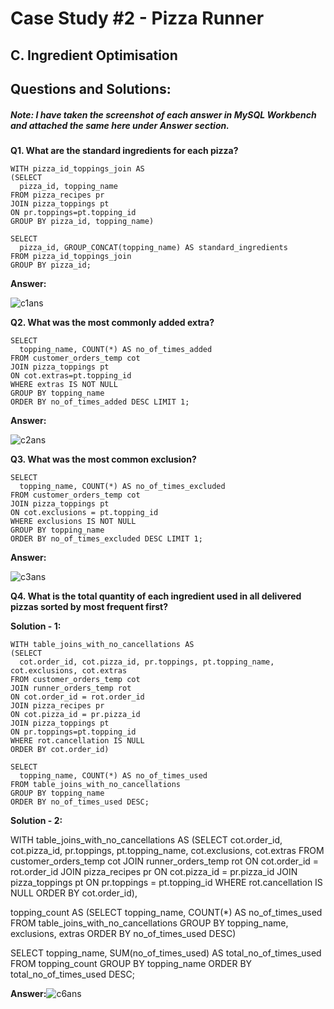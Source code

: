 # Case Study #2 - Pizza Runner

## C. Ingredient Optimisation

## Questions and Solutions:

##### Note: I have taken the screenshot of each answer in MySQL Workbench and attached the same here under Answer section.

**Q1. What are the standard ingredients for each pizza?**

```
WITH pizza_id_toppings_join AS
(SELECT 
  pizza_id, topping_name 
FROM pizza_recipes pr 
JOIN pizza_toppings pt 
ON pr.toppings=pt.topping_id 
GROUP BY pizza_id, topping_name)

SELECT 
  pizza_id, GROUP_CONCAT(topping_name) AS standard_ingredients 
FROM pizza_id_toppings_join 
GROUP BY pizza_id;

```

**Answer:**


![c1ans](https://github.com/rakeshbangla41/8_Week_SQL_Challenge/assets/132288134/a5f5d67a-7fd1-404c-9d11-24b2f07d7c73)


**Q2. What was the most commonly added extra?**

```
SELECT
  topping_name, COUNT(*) AS no_of_times_added
FROM customer_orders_temp cot
JOIN pizza_toppings pt
ON cot.extras=pt.topping_id 
WHERE extras IS NOT NULL
GROUP BY topping_name
ORDER BY no_of_times_added DESC LIMIT 1;

```

**Answer:**


![c2ans](https://github.com/rakeshbangla41/8_Week_SQL_Challenge/assets/132288134/a306d19e-a30b-4a55-a638-1f96e310534f)


**Q3. What was the most common exclusion?**

```
SELECT
  topping_name, COUNT(*) AS no_of_times_excluded
FROM customer_orders_temp cot
JOIN pizza_toppings pt
ON cot.exclusions = pt.topping_id 
WHERE exclusions IS NOT NULL
GROUP BY topping_name
ORDER BY no_of_times_excluded DESC LIMIT 1;

```

**Answer:**


![c3ans](https://github.com/rakeshbangla41/8_Week_SQL_Challenge/assets/132288134/4fe9165b-0870-4cac-8a05-208a4919494c)


**Q4. What is the total quantity of each ingredient used in all delivered pizzas sorted by most frequent first?**

**Solution - 1:**

```
WITH table_joins_with_no_cancellations AS
(SELECT 
  cot.order_id, cot.pizza_id, pr.toppings, pt.topping_name, cot.exclusions, cot.extras
FROM customer_orders_temp cot 
JOIN runner_orders_temp rot 
ON cot.order_id = rot.order_id 
JOIN pizza_recipes pr 
ON cot.pizza_id = pr.pizza_id 
JOIN pizza_toppings pt 
ON pr.toppings=pt.topping_id
WHERE rot.cancellation IS NULL 
ORDER BY cot.order_id)

SELECT 
  topping_name, COUNT(*) AS no_of_times_used 
FROM table_joins_with_no_cancellations 
GROUP BY topping_name 
ORDER BY no_of_times_used DESC;

```

**Solution - 2:**

WITH table_joins_with_no_cancellations AS
(SELECT 
  cot.order_id, cot.pizza_id, pr.toppings, pt.topping_name, cot.exclusions, cot.extras
FROM customer_orders_temp cot 
JOIN runner_orders_temp rot 
ON cot.order_id = rot.order_id 
JOIN pizza_recipes pr 
ON cot.pizza_id = pr.pizza_id 
JOIN pizza_toppings pt 
ON pr.toppings = pt.topping_id
WHERE rot.cancellation IS NULL 
ORDER BY cot.order_id),

topping_count AS
(SELECT 
  topping_name, COUNT(*) AS no_of_times_used 
FROM table_joins_with_no_cancellations 
GROUP BY topping_name, exclusions, extras 
ORDER BY no_of_times_used DESC)

SELECT 
  topping_name, SUM(no_of_times_used) AS total_no_of_times_used 
FROM topping_count 
GROUP BY topping_name 
ORDER BY total_no_of_times_used DESC;


**Answer:**![c6ans](https://github.com/rakeshbangla41/8_Week_SQL_Challenge/assets/132288134/8159b3e4-c783-49c4-a440-d67d8c0365b2)




















